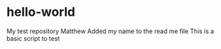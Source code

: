 # hello-world
My test repository
Matthew
Added my name to the read me file
This is a basic script to test
